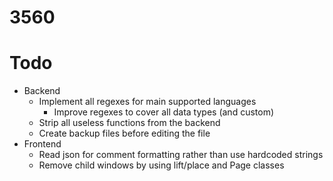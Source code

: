# 3560

# Todo

* Backend
    * Implement all regexes for main supported languages
        * Improve regexes to cover all data types (and custom)
    * Strip all useless functions from the backend
    * Create backup files before editing the file
* Frontend
    * Read json for comment formatting rather than use hardcoded strings
    * Remove child windows by using lift/place and Page classes
